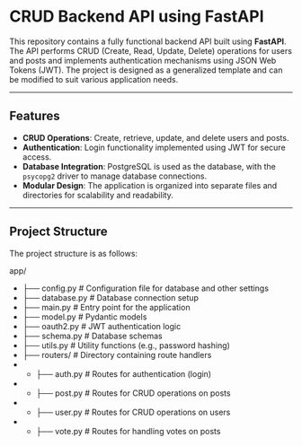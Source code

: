 # CRUD Backend API using FastAPI

This repository contains a fully functional backend API built using **FastAPI**. The API performs CRUD (Create, Read, Update, Delete) operations for users and posts and implements authentication mechanisms using JSON Web Tokens (JWT). The project is designed as a generalized template and can be modified to suit various application needs.

---

## Features
- **CRUD Operations**: Create, retrieve, update, and delete users and posts.
- **Authentication**: Login functionality implemented using JWT for secure access.
- **Database Integration**: PostgreSQL is used as the database, with the `psycopg2` driver to manage database connections.
- **Modular Design**: The application is organized into separate files and directories for scalability and readability.

---

## Project Structure
The project structure is as follows:

app/
- ├── config.py # Configuration file for database and other settings
- ├── database.py # Database connection setup
- ├── main.py # Entry point for the application
- ├── model.py # Pydantic models
- ├── oauth2.py # JWT authentication logic
- ├── schema.py # Database schemas
- ├── utils.py # Utility functions (e.g., password hashing)
- ├── routers/ # Directory containing route handlers 
- - ├── auth.py # Routes for authentication (login) 
- - ├── post.py # Routes for CRUD operations on posts 
- - ├── user.py # Routes for CRUD operations on users 
- - ├── vote.py # Routes for handling votes on posts
